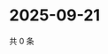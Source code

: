 # 2025-09-21

共 0 条

<!-- BEGIN ZHIHUQUESTIONS -->
<!-- 最后更新时间 Sun Sep 21 2025 23:09:30 GMT+0800 (China Standard Time) -->

<!-- END ZHIHUQUESTIONS -->
